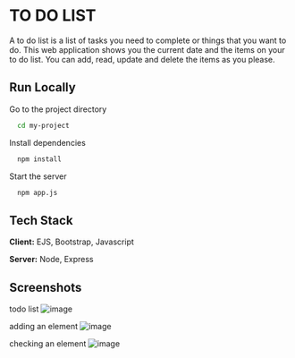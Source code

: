 
# TO DO LIST

A to do list is a list of tasks you need to complete or things that you want to do. This web application shows you the current date and the items on your to do list. You can add, read, update and delete the items as you please.

## Run Locally

Go to the project directory

```bash
  cd my-project
```

Install dependencies

```bash
  npm install
```

Start the server

```bash
  npm app.js
```


## Tech Stack

**Client:** EJS, Bootstrap, Javascript

**Server:** Node, Express



## Screenshots

todo list
![image](https://user-images.githubusercontent.com/66234920/168326558-03054077-4201-4922-bceb-1a376ca70d07.png)

adding an element
![image](https://user-images.githubusercontent.com/66234920/168326639-459898b8-d577-4bbe-928a-abf507c22477.png)

checking an element
![image](https://user-images.githubusercontent.com/66234920/168326717-51ca12ff-84c6-4b64-8d32-2395f2c32673.png)


